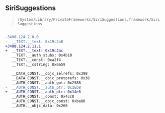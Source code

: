 ## SiriSuggestions

> `/System/Library/PrivateFrameworks/SiriSuggestions.framework/SiriSuggestions`

```diff

-3400.124.2.0.0
-  __TEXT.__text: 0x19c2a8
+3400.124.2.11.1
+  __TEXT.__text: 0x19c2ac
   __TEXT.__auth_stubs: 0x4b10
   __TEXT.__const: 0xa2f4
   __TEXT.__cstring: 0x6a59

   __DATA_CONST.__objc_selrefs: 0x398
   __DATA_CONST.__objc_protorefs: 0x38
   __AUTH_CONST.__auth_got: 0x2588
-  __AUTH_CONST.__auth_ptr: 0x16b8
+  __AUTH_CONST.__auth_ptr: 0x14e8
   __AUTH_CONST.__const: 0x4cc0
   __AUTH_CONST.__objc_const: 0xba80
   __AUTH.__objc_data: 0x260

```

